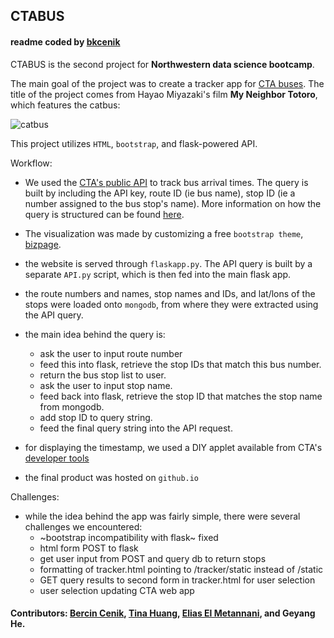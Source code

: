 ## CTABUS
#### readme coded by [bkcenik](https://wwww.github.com/bkcenik)

CTABUS is the second project for **Northwestern data science bootcamp**.

The main goal of the project was to create a tracker app for [CTA buses](www.ctabustracker.com/). The title of the project comes from Hayao Miyazaki's film **My Neighbor Totoro**, which features the catbus:

![catbus](https://www.johnnytimes.com/wp-content/uploads/2016/11/totoro-catbus-nekobasu-1024x574.jpg)

This project utilizes `HTML`, `bootstrap`, and flask-powered API.

Workflow:
* We used the [CTA's public API](https://www.transitchicago.com/developers/bustracker/) to track bus arrival times. The query is built by including the API key, route ID (ie bus name), stop ID (ie a number assigned to the bus stop's name). More information on how the query is structured can be found [here](https://www.transitchicago.com/assets/1/6/cta_Bus_Tracker_API_Developer_Guide_and_Documentation_20160929.pdf).

* The visualization was made by customizing a free `bootstrap theme`, [bizpage](https://bootstrapmade.com/bizpage-bootstrap-business-template/).

* the website is served through `flaskapp.py`. The API query is built by a separate `API.py` script, which is then fed into the main flask app.

* the route numbers and names, stop names and IDs, and lat/lons of the stops were loaded onto `mongodb`, from where they were extracted using the API query. 

* the main idea behind the query is:
    * ask the user to input route number
    * feed this into flask, retrieve the stop IDs that match this bus number.
    * return the bus stop list to user.
    * ask the user to input stop name.
    * feed back into flask, retrieve the stop ID that matches the stop name from mongodb.
    * add stop ID to query string.
    * feed the final query string into the API request.

* for displaying the timestamp, we used a DIY applet available from CTA's [developer tools](https://www.transitchicago.com/developers/.)

* the final product was hosted on `github.io`

Challenges:

* while the idea behind the app was fairly simple, there were several challenges we encountered:
    * ~bootstrap incompatibility with flask~ fixed
    * html form POST to flask
    * get user input from POST and query db to return stops
    * formatting of tracker.html pointing to /tracker/static instead of /static
    * GET query results to second form in tracker.html for user selection
    * user selection updating CTA web app


#### Contributors: [Bercin Cenik](https://wwww.github.com/bkcenik), [Tina Huang](https://wwww.github.com/tinahuangyt), [Elias El Metannani](https://wwww.github.com/eliaselmet), and Geyang He.


